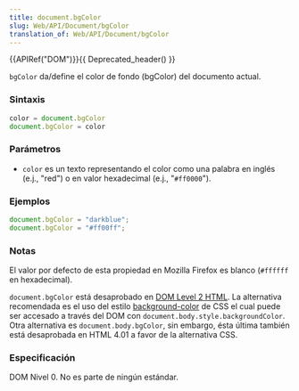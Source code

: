 ```yaml
---
title: document.bgColor
slug: Web/API/Document/bgColor
translation_of: Web/API/Document/bgColor
---
```

{{APIRef("DOM")}}{{ Deprecated_header() }}

`bgColor` da/define el color de fondo (bgColor) del documento actual.

### Sintaxis

```js
color = document.bgColor
document.bgColor = color
```

### Parámetros

- `color` es un texto representando el color como una palabra en inglés (e.j., "red") o en valor hexadecimal (e.j., "`#ff0000`").

### Ejemplos

```js
document.bgColor = "darkblue";
document.bgColor = "#ff00ff";
```

### Notas

El valor por defecto de esta propiedad en Mozilla Firefox es blanco (`#ffffff` en hexadecimal).

`document.bgColor` está desaprobado en [DOM Level 2 HTML](http://www.w3.org/TR/DOM-Level-2-HTML/html.html#ID-26809268). La alternativa recomendada es el uso del estilo [background-color](es/CSS/background-color) de CSS el cual puede ser accesado a través del DOM con `document.body.style.backgroundColor`. Otra alternativa es `document.body.bgColor`, sin embargo, ésta última también está desaprobada en HTML 4.01 a favor de la alternativa CSS.

### Especificación

DOM Nivel 0. No es parte de ningún estándar.
